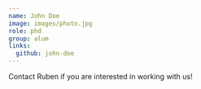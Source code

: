 ```yaml
---
name: John Doe
image: images/photo.jpg
role: phd
group: alum
links:
  github: john-doe
---
```


Contact Ruben if you are interested in working with us!
